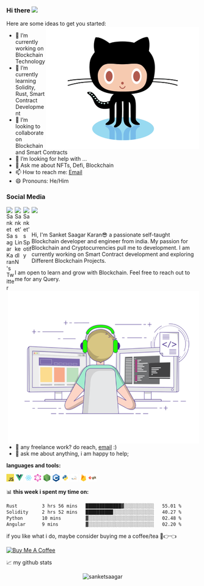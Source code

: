 ### Hi there <img src="https://media.giphy.com/media/hvRJCLFzcasrR4ia7z/giphy.gif" width="25px"> 

Here are some ideas to get you started:
 <img align="right" alt="GIF" src="https://github.com/sanketsaagar/sanketsaagar/blob/b539a4b22a95ebbfc6811f3be7c130b47ac22d89/octocat.gif" width="400" height="320" />
- 🔭 I’m currently working on Blockchain Technology
- 🌱 I’m currently learning Solidity, Rust, Smart Contract Development
- 👯 I’m looking to collaborate on Blockchain and Smart Contracts
- 🤔 I’m looking for help with ...
- 💬 Ask me about NFTs, Defi, Blockchain
- 📫 How to reach me: [Email](sanketsaagar1234@gmail.com)
- 😄 Pronouns: He/Him




### Social Media
<a href="https://twitter.com/sanket_s_karan">
  <img align="left" alt="Sanket Saagar Karan's Twitter" width="22px" src="https://raw.githubusercontent.com/peterthehan/peterthehan/master/assets/twitter.svg" />
</a>
<a href="https://www.linkedin.com/in/sanket-saagar-karan/">
  <img align="left" alt="Sanket's LinkedIN" width="22px" src="https://raw.githubusercontent.com/peterthehan/peterthehan/master/assets/linkedin.svg" />
</a>
<a href="https://open.spotify.com/user/nms0qqfhg8dn18ulzajeqgieg">
  <img align="left" alt="Sanket's Spotify" width="22px" src="https://raw.githubusercontent.com/peterthehan/peterthehan/master/assets/spotify.svg" />
</a>

![](https://visitor-badge.glitch.me/badge?page_id=sanketsaagar.sanketsaagar)

<br />

Hi, I'm Sanket Saagar Karan😎 a passionate self-taught Blockchain developer and engineer from india. My passion for Blockchain and Cryptocurrencies pull me to development. I am currently working on Smart Contract development and exploring Different Blockchain Projects.

I am open to learn and grow with Blockchain. Feel free to reach out to me for any Query.


  <img align="right" alt="GIF" src="https://github.com/sanketsaagar/sanketsaagar/blob/bde191347fe3eeeb3c4d704959713ede6ef527f3/coding-freak.gif" width="500" height="400" />
  
- 💼 any freelance work? do reach, [email](mailto:abhishek.naidu@cred.club) :)
- 💬 ask me about anything, i am happy to help;

**languages and tools:**  

<code><img height="20" src="https://raw.githubusercontent.com/github/explore/80688e429a7d4ef2fca1e82350fe8e3517d3494d/topics/javascript/javascript.png"></code>
<code><img height="20" src="https://raw.githubusercontent.com/github/explore/80688e429a7d4ef2fca1e82350fe8e3517d3494d/topics/vue/vue.png"></code>
<code><img height="20" src="https://raw.githubusercontent.com/github/explore/80688e429a7d4ef2fca1e82350fe8e3517d3494d/topics/react/react.png"></code>
<code><img height="20" src="https://raw.githubusercontent.com/github/explore/5c058a388828bb5fde0bcafd4bc867b5bb3f26f3/topics/graphql/graphql.png"></code>
<code><img height="20" src="https://raw.githubusercontent.com/github/explore/80688e429a7d4ef2fca1e82350fe8e3517d3494d/topics/nodejs/nodejs.png"></code>
<code><img height="20" src="https://raw.githubusercontent.com/github/explore/80688e429a7d4ef2fca1e82350fe8e3517d3494d/topics/cpp/cpp.png"></code>
<code><img height="20" src="https://raw.githubusercontent.com/github/explore/80688e429a7d4ef2fca1e82350fe8e3517d3494d/topics/python/python.png"></code>
<code><img height="20" src="https://raw.githubusercontent.com/github/explore/80688e429a7d4ef2fca1e82350fe8e3517d3494d/topics/mysql/mysql.png"></code>
<code><img height="20" src="https://raw.githubusercontent.com/github/explore/80688e429a7d4ef2fca1e82350fe8e3517d3494d/topics/firebase/firebase.png"></code>
<code><img height="20" src="https://raw.githubusercontent.com/github/explore/80688e429a7d4ef2fca1e82350fe8e3517d3494d/topics/git/git.png"></code>

📊 **this week i spent my time on:**
<!--START_SECTION:waka-->
```text
Rust         3 hrs 56 mins   █████████████▓░░░░░░░░░░░   55.01 % 
Solidity     2 hrs 52 mins   ██████████░░░░░░░░░░░░░░░   40.27 % 
Python       10 mins         ▓░░░░░░░░░░░░░░░░░░░░░░░░   02.48 % 
Angular      9 mins          ▓░░░░░░░░░░░░░░░░░░░░░░░░   02.20 % 
```
<!--END_SECTION:waka-->

if you like what i do, maybe consider buying me a coffee/tea 🥺👉👈

<a href="https://www.buymeacoffee.com/abhisheknaiidu" target="_blank"><img src="https://cdn.buymeacoffee.com/buttons/v2/default-red.png" alt="Buy Me A Coffee" width="150" ></a>


📈 my github stats

<p align="center"> <img src="https://github-readme-stats.vercel.app/api?username=sanketsaagar&show_icons=true&theme=gotham" alt="sanketsaagar" />




